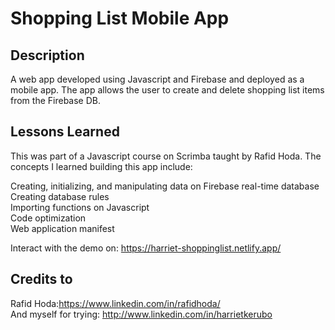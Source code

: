 # Shopping List Mobile App

## Description

A web app developed using Javascript and Firebase and deployed as a mobile app. The app allows the user to create and delete shopping list items from the Firebase DB.

## Lessons Learned

This was part of a Javascript course on Scrimba taught by Rafid Hoda. The concepts I learned building this app include:</br>

Creating, initializing, and manipulating data on Firebase real-time database </br>
Creating database rules </br>
Importing functions on Javascript </br>
Code optimization </br>
Web application manifest </br>

Interact with the demo on: https://harriet-shoppinglist.netlify.app/

## Credits to

Rafid Hoda:https://www.linkedin.com/in/rafidhoda/ </br>
And myself for trying: http://www.linkedin.com/in/harrietkerubo
